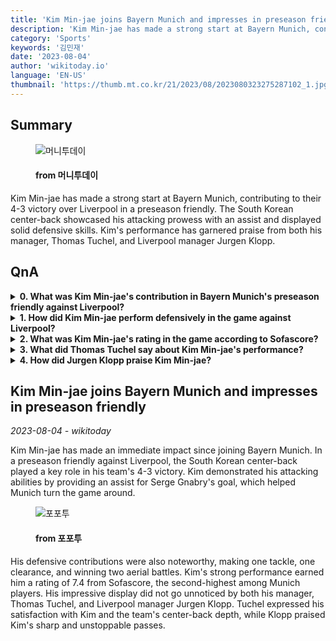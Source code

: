 ```yaml
---
title: 'Kim Min-jae joins Bayern Munich and impresses in preseason friendly'
description: 'Kim Min-jae has made a strong start at Bayern Munich, contributing to their 4-3 victory over Liverpool in a preseason friendly. The South Korean center-back showcased his attacking prowess with an assist and displayed solid defensive skills. Kim''s performance has garnered praise from both his manager, Thomas Tuchel, and Liverpool manager Jurgen Klopp.'
category: 'Sports'
keywords: '김민재'
date: '2023-08-04'
author: 'wikitoday.io'
language: 'EN-US'
thumbnail: 'https://thumb.mt.co.kr/21/2023/08/2023080323275287102_1.jpg'
---
```


## Summary



<figure>
    <img src="https://thumb.mt.co.kr/21/2023/08/2023080323275287102_1.jpg" alt="머니투데이" />
    <figcaption>
        <h4> from 머니투데이</h4>
    </figcaption>
</figure>


Kim Min-jae has made a strong start at Bayern Munich, contributing to their 4-3 victory over Liverpool in a preseason friendly. The South Korean center-back showcased his attacking prowess with an assist and displayed solid defensive skills. Kim's performance has garnered praise from both his manager, Thomas Tuchel, and Liverpool manager Jurgen Klopp.


## QnA

    
<details>
        <summary><b>0. What was Kim Min-jae's contribution in Bayern Munich's preseason friendly against Liverpool?</b></summary>
        Kim Min-jae provided an assist for Serge Gnabry's goal, helping Bayern Munich come from behind to win the game.
    </details>
    
<details>
        <summary><b>1. How did Kim Min-jae perform defensively in the game against Liverpool?</b></summary>
        Kim Min-jae made one tackle, one clearance, and won two aerial battles, showcasing his defensive skills.
    </details>
    
<details>
        <summary><b>2. What was Kim Min-jae's rating in the game according to Sofascore?</b></summary>
        Kim Min-jae received a rating of 7.4 from Sofascore, the second-highest among Bayern Munich players.
    </details>
    
<details>
        <summary><b>3. What did Thomas Tuchel say about Kim Min-jae's performance?</b></summary>
        Thomas Tuchel expressed his satisfaction with Kim Min-jae's performance and the team's center-back depth.
    </details>
    
<details>
        <summary><b>4. How did Jurgen Klopp praise Kim Min-jae?</b></summary>
        Jurgen Klopp described Kim Min-jae's passes as sharp and unstoppable.
    </details>
    


## Kim Min-jae joins Bayern Munich and impresses in preseason friendly

_2023-08-04 - wikitoday_

Kim Min-jae has made an immediate impact since joining Bayern Munich. In a preseason friendly against Liverpool, the South Korean center-back played a key role in his team's 4-3 victory. Kim demonstrated his attacking abilities by providing an assist for Serge Gnabry's goal, which helped Munich turn the game around.


<figure>
    <img src="https://cdn.fourfourtwo.co.kr/news/thumbnail/202308/38643_87925_4136_v150.jpg" alt="포포투" />
    <figcaption>
        <h4> from 포포투</h4>
    </figcaption>
</figure>


His defensive contributions were also noteworthy, making one tackle, one clearance, and winning two aerial battles. Kim's strong performance earned him a rating of 7.4 from Sofascore, the second-highest among Munich players. His impressive display did not go unnoticed by both his manager, Thomas Tuchel, and Liverpool manager Jurgen Klopp. Tuchel expressed his satisfaction with Kim and the team's center-back depth, while Klopp praised Kim's sharp and unstoppable passes.
